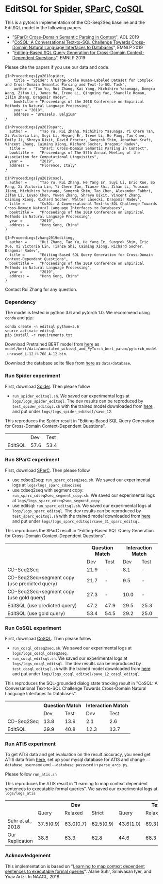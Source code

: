 # EditSQL for [Spider](https://yale-lily.github.io/spider), [SParC](https://yale-lily.github.io/sparc), [CoSQL](https://yale-lily.github.io/cosql)

This is a pytorch implementation of the CD-Seq2Seq baseline and the EditSQL model in the following papers
- "[SParC: Cross-Domain Semantic Parsing in Context](https://arxiv.org/abs/1906.02285)", ACL 2019
- "[CoSQL: A Conversational Text-to-SQL Challenge Towards Cross-Domain Natural Language Interfaces to Databases](https://arxiv.org/pdf/1909.05378.pdf)", EMNLP 2019
- "[Editing-Based SQL Query Generation for Cross-Domain Context-Dependent Questions](https://arxiv.org/pdf/1909.00786.pdf)", EMNLP 2019

Please cite the papers if you use our data and code.
```
@InProceedings{yu2018spider,
    title = "Spider: A Large-Scale Human-Labeled Dataset for Complex and Cross-Domain Semantic Parsing and Text-to-SQL Task",
    author = "Tao Yu, Rui Zhang, Kai Yang, Michihiro Yasunaga, Dongxu Wang, Zifan Li, James Ma, Irene Li, Qingning Yao, Shanelle Roman, Zilin Zhang, Dragomir Radev",
    booktitle = "Proceedings of the 2018 Conference on Empirical Methods in Natural Language Processing",
    year = "2018",
    address = "Brussels, Belgium"
}

@InProceedings{yu2019sparc,
  author =      "Tao Yu, Rui Zhang, Michihiro Yasunaga, Yi Chern Tan, Xi Victoria Lin, Suyi Li, Heyang Er, Irene Li, Bo Pang, Tao Chen, Emily Ji, Shreya Dixit, David Proctor, Sungrok Shim, Jonathan Kraft, Vincent Zhang, Caiming Xiong, Richard Socher, Dragomir Radev",
  title =       "SParC: Cross-Domain Semantic Parsing in Context",
  booktitle =   "Proceedings of The 57th Annual Meeting of the Association for Computational Linguistics",
  year =        "2019",
  address =     "Florence, Italy"
}

@InProceedings{yu2019cosql,
  author =      "Tao Yu, Rui Zhang, He Yang Er, Suyi Li, Eric Xue, Bo Pang, Xi Victoria Lin, Yi Chern Tan, Tianze Shi, Zihan Li, Youxuan Jiang, Michihiro Yasunaga, Sungrok Shim, Tao Chen, Alexander Fabbri, Zifan Li, Luyao Chen, Yuwen Zhang, Shreya Dixit, Vincent Zhang, Caiming Xiong, Richard Socher, Walter Lasecki, Dragomir Radev",
  title =       "CoSQL: A Conversational Text-to-SQL Challenge Towards Cross-Domain Natural Language Interfaces to Databases",
  booktitle =   "Proceedings of the 2019 Conference on Empirical Methods in Natural Language Processing",
  year =        "2019",
  address =     "Hong Kong, China"
}

@InProceedings{zhang2019editing,
  author =      "Rui Zhang, Tao Yu, He Yang Er, Sungrok Shim, Eric Xue, Xi Victoria Lin, Tianze Shi, Caiming Xiong, Richard Socher, Dragomir Radev",
  title =       "Editing-Based SQL Query Generation for Cross-Domain Context-Dependent Questions",
  booktitle =   "Proceedings of the 2019 Conference on Empirical Methods in Natural Language Processing",
  year =        "2019",
  address =     "Hong Kong, China"
}
```

Contact Rui Zhang for any question.

### Dependency

The model is tested in python 3.6 and pytorch 1.0. We recommend using `conda` and `pip`:

```
conda create -n editsql python=3.6
source activate editsql
pip install -r requirements.txt
```

Download Pretrained BERT model from [here](https://drive.google.com/file/d/1f_LEWVgrtZLRuoiExJa5fNzTS8-WcAX9/view?usp=sharing) as `model/bert/data/annotated_wikisql_and_PyTorch_bert_param/pytorch_model_uncased_L-12_H-768_A-12.bin`.

Download the database sqlite files from [here](https://drive.google.com/file/d/1a828mkHcgyQCBgVla0jGxKJ58aV8RsYK/view?usp=sharing) as `data/database`.

### Run Spider experiment
First, download [Spider](https://yale-lily.github.io/spider). Then please follow

- `run_spider_editsql.sh`. We saved our experimental logs at `logs/logs_spider_editsql`. The dev results can be reproduced by `test_spider_editsql.sh` with the trained model downloaded from [here](https://drive.google.com/file/d/1KwXIdJBYKG0-PzCi1GvvSnUxJzxNq_CL/view?usp=sharing) and put under `logs/logs_spider_editsql/save_12`.

This reproduces the Spider result in "Editing-Based SQL Query Generation for Cross-Domain Context-Dependent Questions".

<table>
  <tr>
    <td></td>
    <td>Dev</td>
    <td>Test</td>
  </tr>
  <tr>
    <td>EditSQL</td>
    <td>57.6</td>
    <td>53.4</td>
  </tr>
</table>

### Run SParC experiment

First, download [SParC](https://yale-lily.github.io/sparc). Then please follow

- use cdseq2seq: `run_sparc_cdseq2seq.sh`. We saved our experimental logs at `logs/logs_sparc_cdseq2seq`
- use cdseq2seq with segment copy:  `run_sparc_cdseq2seq_segment_copy.sh`. We saved our experimental logs at `logs/logs_sparc_cdseq2seq_segment_copy`
- use editsql: `run_sparc_editsql.sh`. We saved our experimental logs at `logs/logs_sparc_editsql`. The dev results can be reproduced by `test_sparc_editsql.sh` with the trained model downloaded from [here](https://drive.google.com/file/d/1MRN3_mklw8biUphFxmD7OXJ57yS-FkJP/view?usp=sharing) and put under `logs/logs_sparc_editsql/save_31_sparc_editsql`.

This reproduces the SParC result in "Editing-Based SQL Query Generation for Cross-Domain Context-Dependent Questions".

<table>
  <tr>
    <th></th>
    <th colspan="2">Question Match</th>
    <th colspan="2">Interaction Match</th>
  </tr>
  <tr>
    <td></td>
    <td>Dev</td>
    <td>Test</td>
    <td>Dev</td>
    <td>Test</td>
  </tr>
  <tr>
    <td>CD-Seq2Seq</td>
    <td>21.9</td>
    <td>-</td>
    <td>8.1</td>
    <td>-</td>
  </tr>
  <tr>
    <td>CD-Seq2Seq+segment copy (use predicted query)</td>
    <td>21.7</td>
    <td>-</td>
    <td>9.5</td>
    <td>-</td>
  </tr>
  <tr>
    <td>CD-Seq2Seq+segment copy (use gold query)</td>
    <td>27.3</td>
    <td>-</td>
    <td>10.0</td>
    <td>-</td>
  </tr>
  <tr>
    <td>EditSQL (use predicted query)</td>
    <td>47.2</td>
    <td>47.9</td>
    <td>29.5</td>
    <td>25.3</td>
  </tr>
  <tr>
    <td>EditSQL (use gold query)</td>
    <td>53.4</td>
    <td>54.5</td>
    <td>29.2</td>
    <td>25.0</td>
  </tr>
</table>

### Run CoSQL experiment

First, download [CoSQL](https://yale-lily.github.io/cosql). Then please follow

- `run_cosql_cdseq2seq.sh`. We saved our experimental logs at `logs/logs_cosql_cdseq2seq`.
- `run_cosql_editsql.sh`. We saved our experimental logs at `logs/logs_cosql_editsql`. The dev results can be reproduced by `test_cosql_editsql.sh` with the trained model downloaded from [here](https://drive.google.com/file/d/1ggf05rLVUpqamkEFbhu2CX35-PTGpFx4/view?usp=sharing) and put under `logs/logs_cosql_editsql/save_12_cosql_editsql`.

This reproduces the SQL-grounded dialog state tracking result in "CoSQL: A Conversational Text-to-SQL Challenge Towards Cross-Domain Natural Language Interfaces to Databases".

<table>
  <tr>
    <th></th>
    <th colspan="2">Question Match</th>
    <th colspan="2">Interaction Match</th>
  </tr>
  <tr>
    <td></td>
    <td>Dev</td>
    <td>Test</td>
    <td>Dev</td>
    <td>Test</td>
  </tr>
  <tr>
    <td>CD-Seq2Seq</td>
    <td>13.8</td>
    <td>13.9</td>
    <td>2.1</td>
    <td>2.6</td>
  </tr>
  <tr>
    <td>EditSQL</td>
    <td>39.9</td>
    <td>40.8</td>
    <td>12.3</td>
    <td>13.7</td>
  </tr>
</table>

### Run ATIS experiment

To get ATIS data and get evaluation on the result accuracy, you need get ATIS data from [here](https://github.com/lil-lab/atis), set up your mysql database for ATIS and change `--database_username` and `--database_password` in `parse_args.py`.

Please follow `run_atis.sh`

This reproduces the ATIS result in "Learning to map context dependent sentences to executable formal queries".
We saved our experimental logs at `logs/logs_atis`

<table>
  <tr>
    <th></th>
    <th colspan="3">Dev</th>
    <th colspan="3">Test</th>
  </tr>
  <tr>
    <td></td>
    <td>Query</td>
    <td>Relaxed</td>
    <td>Strict</td>
    <td>Query</td>
    <td>Relaxed</td>
    <td>Strict</td>
  </tr>
  <tr>
    <td>Suhr et al., 2018</td>
    <td>37.5(0.9)</td>
    <td>63.0(0.7)</td>
    <td>62.5(0.9)</td>
    <td>43.6(1.0)</td>
    <td>69.3(0.8)</td>
    <td>69.2(0.8)</td>
  </tr>
  <tr>
    <td>Our Replication</td>
    <td>38.8</td>
    <td>63.3</td>
    <td>62.8</td>
    <td>44.6</td>
    <td>68.3</td>
    <td>68.2</td>
  </tr>
</table>

### Acknowledgement

This implementation is based on "[Learning to map context dependent sentences to executable formal queries](https://github.com/lil-lab/atis)". Alane Suhr, Srinivasan Iyer, and Yoav Artzi. In NAACL, 2018.
